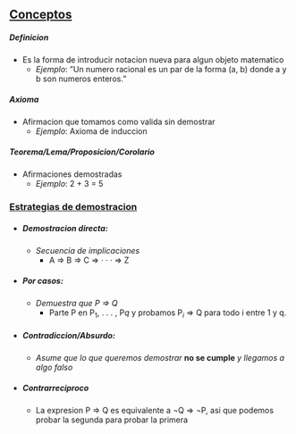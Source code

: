 ## <u>Conceptos</u>
##### Definicion
- Es la forma de introducir notacion nueva para algun objeto matematico
	- _Ejemplo_: ”Un numero racional es un par de la forma (a, b) donde a y b son numeros enteros.”
##### Axioma
- Afirmacion que tomamos como valida sin demostrar
	- _Ejemplo_: Axioma de induccion
##### Teorema/Lema/Proposicion/Corolario
- Afirmaciones demostradas
	- _Ejemplo_: 2 + 3 = 5

### <u>Estrategias de demostracion</u>
- ##### Demostracion directa:
	- _Secuencia de implicaciones_
		- A => B ⇒ C ⇒ · · · ⇒ Z
- ##### Por casos:
	- _Demuestra que P ⇒ Q_
		- Parte P en P$_1$, . . . , P$q$ y probamos P$_i$ ⇒ Q para todo i entre 1 y q.
- ##### Contradiccion/Absurdo:
	- _Asume que lo que queremos demostrar_ **no se cumple** _y llegamos a algo falso_
- ##### Contrarreciproco
	- La expresion P ⇒ Q es equivalente a ¬Q ⇒ ¬P, asi que podemos probar la segunda para probar la primera